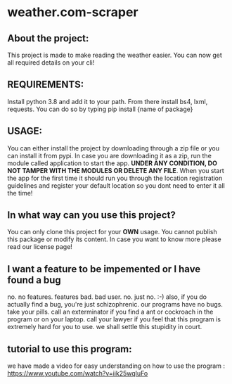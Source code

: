 # weather.com-scraper

## About the project:
  This project is made to make reading the weather easier. You can now get all required details on your cli!
  
## REQUIREMENTS:
  Install python 3.8 and add it to your path. From there install bs4, lxml, requests.
  You can do so by typing pip install {name of package}
  
## USAGE:
  You can either install the project by downloading through a zip file or you can install it from pypi. In case you are downloading it as a zip, run the module called application   to start the app. __UNDER ANY CONDITION, DO NOT TAMPER WITH THE MODULES OR DELETE ANY FILE__. When you start the app for the first time it should run you through the location 
  registration guidelines and register your default location so you dont need to enter it all the time!
  
## In what way can you use this project?
  You can only clone this project for your __OWN__ usage. You cannot publish this package or modify its content. In case you want to know more please read our license page!
  
## I want a feature to be impemented or I have found a bug
  no. no features. features bad. bad user. no. just no. :-)
  also, if you do actually find a bug, you're just schizophrenic. our programs have no bugs. take your pills.
  call an exterminator if you find a ant or cockroach in the program or on your laptop.
  call your lawyer if you feel that this program is extremely hard for you to use. we shall settle this stupidity in court.
## tutorial to use this program:
  we have made a video for easy understanding on how to use the program :
  https://www.youtube.com/watch?v=iik25wqIuFo
  
 
